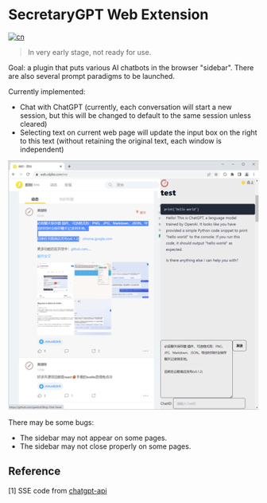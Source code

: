 # SecretaryGPT Web Extension

[![cn](https://img.shields.io/badge/看我-中文-blue.svg?style=for-the-badge&logo=appveyor)](README.zh_CN.md)

> In very early stage, not ready for use.

Goal: a plugin that puts various AI chatbots in the browser "sidebar". There are also several prompt paradigms to be launched.

Currently implemented:

- Chat with ChatGPT (currently, each conversation will start a new session, but this will be changed to default to the same session unless cleared)
- Selecting text on current web page will update the input box on the right to this text (without retaining the original text, each window is independent)

![img.png](assets/demo.png)

There may be some bugs:

- The sidebar may not appear on some pages.
- The sidebar may not close properly on some pages.

## Reference

[1] SSE code from [chatgpt-api](https://github.com/transitive-bullshit/chatgpt-api#reverse-proxy)
